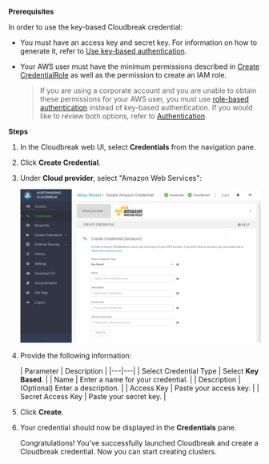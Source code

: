 
**Prerequisites**

In order to use the key-based Cloudbreak credential: 

* You must have an access key and secret key. For information on how to generate it, refer to [Use key-based authentication](aws-pre.md#option-1-use-key-based-authentication).  

* Your AWS user must have the minimum permissions described in [Create CredentialRole](aws-pre.md#create-credentialrole) as well as the permission to create an IAM role. 

    > If you are using a corporate account and you are unable to obtain these permissions for your AWS user, you must use [role-based authentication](aws-pre.md#option-2-configure-role-based-authentication) instead of key-based authentication. If you would like to review both options, refer to [Authentication](aws-pre.md#authentication). 
    
**Steps**

1. In the Cloudbreak web UI, select **Credentials** from the navigation pane. 

2. Click **Create Credential**. 

3. Under **Cloud provider**, select "Amazon Web Services":

    <a href="../images/cb_cb-aws-cred-key.png" target="_blank" title="click to enlarge"><img src="../images/cb_cb-aws-cred-key.png" width="650" title="Cloudbreak web UI"></a>  

3. Provide the following information:

    | Parameter | Description |
|---|---|
| Select Credential Type | Select **Key Based**. | 
| Name | Enter a name for your credential. |
| Description | (Optional) Enter a description. | 
| Access Key | Paste your access key. |
| Secret Access Key | Paste your secret key. |
 
4. Click **Create**.

5. Your credential should now be displayed in the **Credentials** pane.

    
    Congratulations! You've successfully launched Cloudbreak and create a Cloudbreak credential. Now you can start creating clusters. 
